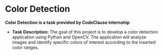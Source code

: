 # Color Detection

<b>Color Detection is a task provided by CodeClause internship</b><br>
* <b>Task Description: </b>The goal of this project is to develop a color detection application using Python and OpenCV. The application will analyze images and identify specific colors of interest according to the inserted color ranges.
